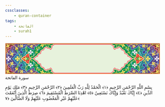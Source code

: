 ```yaml
---
cssclasses:
    - quran-container
tags:
    - الفاتحة
    - surah1
---
```

<div class="quran-container">
<span class="second-border"></span>
<span class="border"></span>
<div class="head-container">
<img src="https://raw.githubusercontent.com/LORDyyyyy/obsidian-the_quran_vault/main/src/webview/surah_head.png" height=100>
<div class="surah-name">
<span class="surah-name-fnt">سورة الفاتحة</span>
</div>
</div>
<div class="quran-content">
<p>
<span class="sign" id="f1">بِسْمِ اللَّهِ الرَّحْمَنِ الرَّحِيمِ <span>﴿</span>١<span>﴾</span></span>
<span class="sign" id="f2">الْحَمْدُ لِلَّهِ رَبِّ الْعَلَمِينَ <span>﴿</span>٢<span>﴾</span></span>
<span class="sign" id="f3">الرَّحْمَنِ الرَّحِيمِ <span>﴿</span>٣<span>﴾</span></span>
<span class="sign" id="f4">مَلِكِ يَوْمِ الدِّينِ <span>﴿</span>٤<span>﴾</span></span>
<span class="sign" id="f5">إِيَّاكَ نَعْبُدُ وَإِيَّاكَ نَسْتَعِينُ <span>﴿</span>٥<span>﴾</span></span>
<span class="sign" id="f6">اهْدِنَا الصِّرَطَ الْمُسْتَقِيمَ <span>﴿</span>٦<span>﴾</span></span>
<span class="sign" id="f7">صِرَطَ الَّذِينَ أَنْعَمْتَ عَلَيْهِمْ غَيْرِ الْمَغْضُوبِ عَلَيْهِمْ وَلَا الضَّالِّينَ <span>﴿</span>٧<span>﴾</span></span>

</p>
</div>
<span class="border" style="margin-top:25px;"></span>
<span class="second-border-bottom"></span>
</div>
